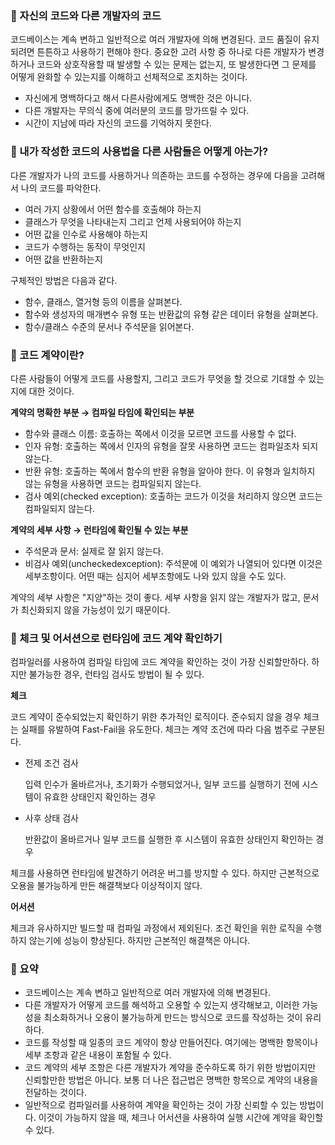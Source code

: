 ### 💭 자신의 코드와 다른 개발자의 코드

코드베이스는 계속 변하고 일반적으로 여러 개발자에 의해 변경된다. 코드 품질이 유지되려면 튼튼하고 사용하기 편해야 한다. 중요한 고려 사항 중 하나로 다른 개발자가 변경하거나 코드와 상호작용할 때 발생할 수 있는 문제는 없는지, 또 발생한다면 그 문제를 어떻게 완화할 수 있는지를 이해하고 선체적으로 조치하는 것이다.

- 자신에게 명백하다고 해서 다른사람에게도 명백한 것은 아니다.
- 다른 개발자는 무의식 중에 여러분의 코드를 망가뜨릴 수 있다.
- 시간이 지남에 따라 자신의 코드를 기억하지 못한다.

### 💭 내가 작성한 코드의 사용법을 다른 사람들은 어떻게 아는가?

다른 개발자가 나의 코드를 사용하거나 의존하는 코드를 수정하는 경우에 다음을 고려해서 나의 코드를 파악한다.

- 여러 가지 상황에서 어떤 함수를 호출해야 하는지
- 클래스가 무엇을 나타내는지 그리고 언제 사용되어야 하는지
- 어떤 값을 인수로 사용해야 하는지
- 코드가 수행하는 동작이 무엇인지
- 어떤 값을 반환하는지

구체적인 방법은 다음과 같다.

- 함수, 클래스, 열거형 등의 이름을 살펴본다.
- 함수와 생성자의 매개변수 유형 또는 반환값의 유형 같은 데이터 유형을 살펴본다.
- 함수/클래스 수준의 문서나 주석문을 읽어본다.

### 💭 코드 계약이란?

다른 사람들이 어떻게 코드를 사용할지, 그리고 코드가 무엇을 할 것으로 기대할 수 있는지에 대한 것이다.

**계약의 명확한 부분 → 컴파일 타임에 확인되는 부분**

- 함수와 클래스 이름: 호출하는 쪽에서 이것을 모르면 코드를 사용할 수 없다.
- 인자 유형: 호출하는 쪽에서 인자의 유형을 잘못 사용하면 코드는 컴파일조차 되지 않는다.
- 반환 유형: 호출하는 쪽에서 함수의 반환 유형을 알아야 한다. 이 유형과 일치하지 않는 유형을 사용하면 코드는 컴파일되지 않는다.
- 검사 예외(checked exception): 호출하는 코드가 이것을 처리하지 않으면 코드는 컴파일되지 않는다.

**계약의 세부 사항 → 런타임에 확인될 수 있는 부분**

- 주석문과 문서: 실제로 잘 읽지 않는다.
- 비검사 예외(uncheckedexception): 주석문에 이 예외가 나열되어 있다면 이것은 세부조항이다. 어떤 때는 심지어 세부조항에도 나와 있지 않을 수도 있다.

계약의 세부 사항은 "지양"하는 것이 좋다. 세부 사항을 읽지 않는 개발자가 많고, 문서가 최신화되지 않을 가능성이 있기 때문이다.

### 💭 체크 및 어서션으로 런타임에 코드 계약 확인하기

컴파일러를 사용하여 컴파일 타임에 코드 계약을 확인하는 것이 가장 신뢰할만하다. 하지만 불가능한 경우, 런타임 검사도 방법이 될 수 있다.

**체크**

코드 계약이 준수되었는지 확인하기 위한 추가적인 로직이다. 준수되지 않을 경우 체크는 실패를 유발하여 Fast-Fail을 유도한다. 체크는 계약 조건에 따라 다음 범주로 구분된다.

- 전제 조건 검사

  입력 인수가 올바르거나, 초기화가 수행되었거나, 일부 코드를 실행하기 전에 시스템이 유효한 상태인지 확인하는 경우

- 사후 상태 검사

  반환값이 올바르거나 일부 코드를 실행한 후 시스템이 유효한 상태인지 확인하는 경우


체크를 사용하면 런타임에 발견하기 어려운 버그를 방지할 수 있다. 하지만 근본적으로 오용을 불가능하게 만든 해결책보다 이상적이지 않다.

**어서션**

체크과 유사하지만 빌드할 때 컴파일 과정에서 제외된다. 조건 확인을 위한 로직을 수행하지 않는기에 성능이 향상된다. 하지만 근본적인 해결책은 아니다.

### 💭 요약

- 코드베이스는 계속 변하고 일반적으로 여러 개발자에 의해 변경된다.
- 다른 개발자가 어떻게 코드를 해석하고 오용할 수 있는지 생각해보고, 이러한 가능성을 최소화하거나 오용이 불가능하게 만드는 방식으로 코드를 작성하는 것이 유리하다.
- 코드를 작성할 때 일종의 코드 계약이 항상 만들어진다. 여기에는 명백한 항목이나 세부 조항과 같은 내용이 포함될 수 있다.
- 코드 계약의 세부 조항은 다른 개발자가 계약을 준수하도록 하기 위한 방법이지만 신뢰할만한 방법은 아니다. 보통 더 나은 접근법은 명백한 항목으로 계약의 내용을 전달하는 것이다.
- 일반적으로 컴파일러를 사용하여 계약을 확인하는 것이 가장 신뢰할 수 있는 방법이다. 이것이 가능하지 않을 때, 체크나 어서션을 사용하여 실행 시간에 계약을 확인할 수 있다.
